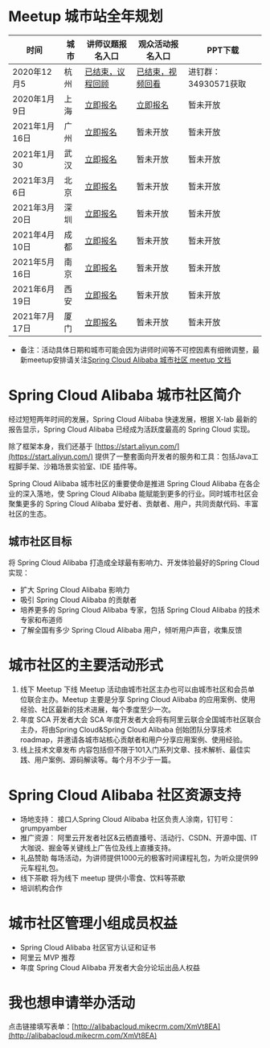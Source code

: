 # Meetup 城市站全年规划
| 时间 | 城市 | 讲师议题报名入口 | 观众活动报名入口 | PPT下载 |
| --- | --- | --- | --- | --- |
| 2020年12月5 | 杭州 | [已结束，议程回顾](https://www.huodongxing.com/event/3571620702811) | [已结束，视频回看](https://developer.aliyun.com/live/245701) | 进钉群：34930571获取 |
| 2020年1月9日 | 上海 | [立即报名](http://alibabacloud.mikecrm.com/vgf3zWH) | [立即报名](https://www.huodongxing.com/event/2576519081911)| 暂未开放 |
| 2021年1月16日 | 广州 | [立即报名](http://alibabacloud.mikecrm.com/vgf3zWH) | 暂未开放 | 暂未开放 |
| 2021年1月30 | 武汉 | [立即报名](http://alibabacloud.mikecrm.com/vgf3zWH) | 暂未开放 | 暂未开放 |
| 2021年3月6日 | 北京 | [立即报名](http://alibabacloud.mikecrm.com/vgf3zWH) | 暂未开放 | 暂未开放 |
| 2021年3月20日 | 深圳 | [立即报名](http://alibabacloud.mikecrm.com/vgf3zWH) | 暂未开放 | 暂未开放 |
| 2021年4月10日 | 成都 | [立即报名](http://alibabacloud.mikecrm.com/vgf3zWH) | 暂未开放 | 暂未开放 |
| 2021年5月16日 | 南京 | [立即报名](http://alibabacloud.mikecrm.com/vgf3zWH) | 暂未开放 | 暂未开放 |
| 2021年6月19日 | 西安 | [立即报名](http://alibabacloud.mikecrm.com/vgf3zWH) | 暂未开放 | 暂未开放 |
| 2021年7月17日 | 厦门 | [立即报名](http://alibabacloud.mikecrm.com/vgf3zWH) | 暂未开放 | 暂未开放 |



- 备注：活动具体日期和城市可能会因为讲师时间等不可控因素有细微调整，最新meetup安排请关注[Spring Cloud Alibaba 城市社区 meetup 文档](https://github.com/alibaba/spring-cloud-alibaba/wiki/Spring-Cloud-Alibaba-%E5%9F%8E%E5%B8%82%E7%A4%BE%E5%8C%BA-meetup)



# Spring Cloud Alibaba 城市社区简介


经过短短两年时间的发展，Spring Cloud Alibaba 快速发展，根据 X-lab 最新的报告显示，Spring Cloud Alibaba 已经成为活跃度最高的 Spring Cloud 实现。


除了框架本身，我们还基于 [https://start.aliyun.com/](https://start.aliyun.com/) 提供了一整套面向开发者的服务和工具：包括Java工程脚手架、沙箱场景实验室、IDE 插件等。


Spring Cloud Alibaba 城市社区的重要使命是推进 Spring Cloud Alibaba 在各企业的深入落地，使 Spring Cloud Alibaba 能赋能到更多的行业。同时城市社区会聚集更多的 Spring Cloud Alibaba 爱好者、贡献者、用户，共同贡献代码、丰富社区的生态。


## 城市社区目标


将 Spring Cloud Alibaba 打造成全球最有影响力、开发体验最好的Spring Cloud实现：


- 扩大 Spring Cloud Alibaba 影响力
- 吸引 Spring Cloud Alibaba 的贡献者
- 培养更多的 Spring Cloud Alibaba 专家，包括 Spring Cloud Alibaba 的技术专家和布道师
- 了解全国有多少 Spring Cloud Alibaba 用户，倾听用户声音，收集反馈



# 城市社区的主要活动形式


1. 线下 Meetup
下线 Meetup 活动由城市社区主办也可以由城市社区和会员单位联合主办。Meetup 主要是分享 Spring Cloud Alibaba 的应用案例、使用经验、社区最新的技术进展，每个季度至少一次。
1. 年度 SCA 开发者大会
SCA 年度开发者大会将有阿里云联合全国城市社区联合主办，将由Spring Cloud&Spring Cloud Alibaba 创始团队分享技术 roadmap，并邀请各城市站核心贡献者和用户分享应用案例、使用经验。
1. 线上技术文章发布
内容包括但不限于101入门系列文章、技术解析、最佳实践、用户案例、源码解读等。每个月不少于一篇。



# Spring Cloud Alibaba 社区资源支持


- 场地支持：
接口人Spring Cloud Alibaba 社区负责人涂南，钉钉号：grumpyamber
- 推广资源：
阿里云开发者社区&云栖直播号、活动行、CSDN、开源中国、IT大咖说、掘金等关键线上广告位及线上直播支持。
- 礼品赞助
每场活动，为讲师提供1000元的极客时间课程礼包，为听众提供99元车程礼包。
- 线下茶歇
将为线下 meetup 提供小零食、饮料等茶歇
- 培训机构合作



# 城市社区管理小组成员权益


- Spring Cloud Alibaba 社区官方认证和证书
- 阿里云 MVP 推荐
- 年度 Spring Cloud Alibaba 开发者大会分论坛出品人权益



# 我也想申请举办活动


点击链接填写表单：[http://alibabacloud.mikecrm.com/XmVt8EA](http://alibabacloud.mikecrm.com/XmVt8EA)
